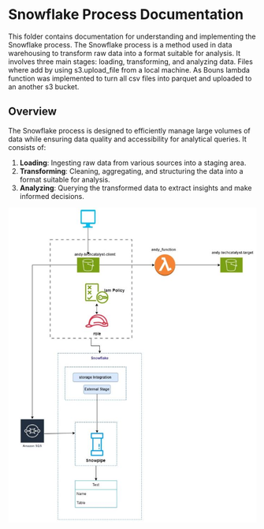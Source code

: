 # Snowflake Process Documentation

This folder contains documentation for understanding and implementing the Snowflake process. The Snowflake process is a method used in data warehousing to transform raw data into a format suitable for analysis. It involves three main stages: loading, transforming, and analyzing data. Files where add by using s3.upload_file from a local machine. As Bouns lambda function was implemented to turn all csv files into parquet and uploaded to an another s3 bucket.

## Overview

The Snowflake process is designed to efficiently manage large volumes of data while ensuring data quality and accessibility for analytical queries. It consists of:

1. **Loading**: Ingesting raw data from various sources into a staging area.
2. **Transforming**: Cleaning, aggregating, and structuring the data into a format suitable for analysis.
3. **Analyzing**: Querying the transformed data to extract insights and make informed decisions.

![Snowflake Process Diagram](/activities/snowpipe_lab/images/last_and_final.JPG)

